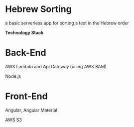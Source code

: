 # Hebrew Sorting
a basic serverless app for sorting a text in the Hebrew order

**Technology Stack**
# Back-End
AWS Lambda and Api Gateway (using AWS SAM)

Node.js

# Front-End
Angular, Angular Material

AWS S3
